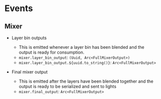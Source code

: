 # Events

## Mixer

* Layer bin outputs
	* This is emitted whenever a layer bin has been blended and the output is ready for consumption.
	* `mixer.layer_bin_output`: `(Uuid, Arc<FullMixerOutput>)`
	* `mixer.layer_bin_output.${uuid.to_string()}`: `Arc<FullMixerOutput>`

* Final mixer output
	* This is emitted after the layers have been blended together and the output is ready to be
	  serialized and sent to lights
	* `mixer.final_output`: `Arc<FullMixerOutput>`
